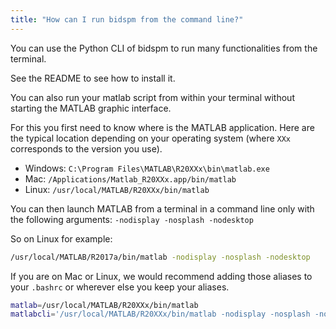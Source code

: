 ```yaml
---
title: "How can I run bidspm from the command line?"
---
```


You can use the Python CLI of bidspm to run many functionalities from the terminal.

See the README to see how to install it.

You can also run your matlab script from within your terminal
without starting the MATLAB graphic interface.

For this you first need to know where is the MATLAB application.
Here are the typical location depending on your operating system
(where `XXx` corresponds to the version you use).

-   Windows: `C:\Program Files\MATLAB\R20XXx\bin\matlab.exe`
-   Mac: `/Applications/Matlab_R20XXx.app/bin/matlab`
-   Linux: `/usr/local/MATLAB/R20XXx/bin/matlab`

You can then launch MATLAB from a terminal in a command line only
with the following arguments: `-nodisplay -nosplash -nodesktop`

So on Linux for example:

```bash
/usr/local/MATLAB/R2017a/bin/matlab -nodisplay -nosplash -nodesktop
```

If you are on Mac or Linux, we would recommend adding those aliases to your
`.bashrc` or wherever else you keep your aliases.

```bash
matlab=/usr/local/MATLAB/R20XXx/bin/matlab
matlabcli='/usr/local/MATLAB/R20XXx/bin/matlab -nodisplay -nosplash -nodesktop'
```
